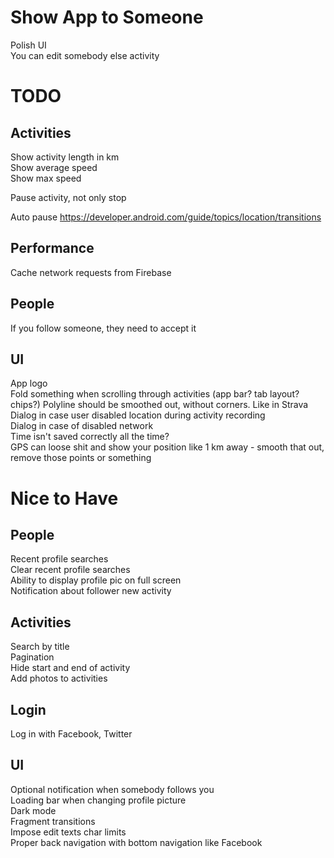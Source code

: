 # Show App to Someone

Polish UI  
You can edit somebody else activity

# TODO

## Activities

Show activity length in km  
Show average speed  
Show max speed

Pause activity, not only stop

Auto pause
https://developer.android.com/guide/topics/location/transitions

## Performance

Cache network requests from Firebase

## People

If you follow someone, they need to accept it

## UI

App logo  
Fold something when scrolling through activities (app bar? tab layout? chips?)
Polyline should be smoothed out, without corners. Like in Strava   
Dialog in case user disabled location during activity recording  
Dialog in case of disabled network  
Time isn't saved correctly all the time?  
GPS can loose shit and show your position like 1 km away - smooth that out, remove those points or something

# Nice to Have

## People

Recent profile searches  
Clear recent profile searches  
Ability to display profile pic on full screen  
Notification about follower new activity

## Activities

Search by title  
Pagination  
Hide start and end of activity  
Add photos to activities

## Login

Log in with Facebook, Twitter

## UI

Optional notification when somebody follows you  
Loading bar when changing profile picture  
Dark mode  
Fragment transitions  
Impose edit texts char limits  
Proper back navigation with bottom navigation like Facebook
